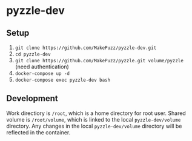 # pyzzle-dev

## Setup
1. `git clone https://github.com/MakePuzz/pyzzle-dev.git`
2. `cd pyzzle-dev`
3. `git clone https://github.com/MakePuzz/pyzzle.git volume/pyzzle` (need authentication)
4. `docker-compose up -d`
5. `docker-compose exec pyzzle-dev bash`

## Development
Work directiory is `/root`, which is a home directory for root user.
Shared volume is `/root/volume`, which is linked to the local `pyzzle-dev/volume` directory.
Any changes in the local `pyzzle-dev/volume` directory will be reflected in the container.

